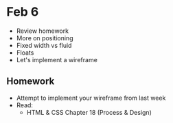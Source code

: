 # Feb 6

* Review homework
* More on positioning
* Fixed width vs fluid
* Floats
* Let's implement a wireframe

## Homework
* Attempt to implement your wireframe from last week
* Read:
	* HTML & CSS Chapter 18 (Process & Design)

